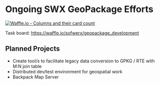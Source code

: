 # Ongoing SWX GeoPackage Efforts #

[![Waffle.io - Columns and their card count](https://badge.waffle.io/sofwerx/geopackage_development.svg?columns=all)](https://waffle.io/sofwerx/geopackage_development)

Task board: https://waffle.io/sofwerx/geopackage_development

## Planned Projects ##
- Create tool/s to facilitate legacy data conversion to GPKG / RTE with M:N join table
- Distributed dev/test environment for geospatial work
- Backpack Map Server
